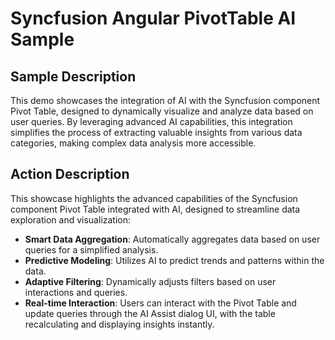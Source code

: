 # Syncfusion Angular PivotTable AI Sample

## Sample Description

This demo showcases the integration of AI with the Syncfusion component Pivot Table, designed to dynamically visualize and analyze data based on user queries. By leveraging advanced AI capabilities, this integration simplifies the process of extracting valuable insights from various data categories, making complex data analysis more accessible.

## Action Description

This showcase highlights the advanced capabilities of the Syncfusion component Pivot Table integrated with AI, designed to streamline data exploration and visualization:

- **Smart Data Aggregation**: Automatically aggregates data based on user queries for a simplified analysis.
- **Predictive Modeling**: Utilizes AI to predict trends and patterns within the data.
- **Adaptive Filtering**: Dynamically adjusts filters based on user interactions and queries.
- **Real-time Interaction**: Users can interact with the Pivot Table and update queries through the AI Assist dialog UI, with the table recalculating and displaying insights instantly.
